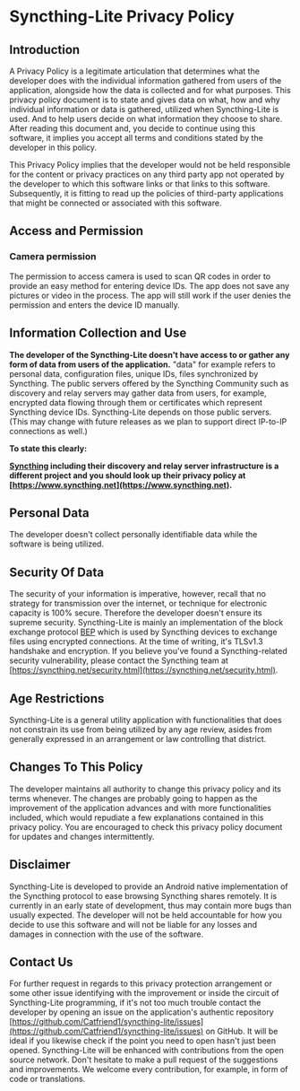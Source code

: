 # Syncthing-Lite Privacy Policy

## Introduction
A Privacy Policy is a legitimate articulation that determines what the developer does with the individual information gathered from users of the application, alongside how the data is collected and for what purposes.
This privacy policy document is to state and gives data on what, how and why individual information or data is gathered, utilized when Syncthing-Lite is used. And to help users decide on what information they choose to share. After reading this document and, you decide to continue using this software, it implies you accept all terms and conditions stated by the developer in this policy.

This Privacy Policy implies that the developer would not be held responsible for the content or privacy practices on any third party app not operated by the developer to which this software links or that links to this software. Subsequently, it is fitting to read up the policies of third-party applications that might be connected or associated with this software.


## Access and Permission

### Camera permission
The permission to access camera is used to scan QR codes in order to provide an easy method for entering device IDs. The app does not save any pictures or video in the process. The app will still work if the user denies the permission and enters the device ID manually.


## Information Collection and Use
**The developer of the Syncthing-Lite doesn't have access to or gather any form of data from users of the application.** "data" for example refers to personal data, configuration files, unique IDs, files synchronized by Syncthing. The public servers offered by the Syncthing Community such as discovery and relay servers may gather data from users, for example, encrypted data flowing through them or certificates which represent Syncthing device IDs. Syncthing-Lite depends on those public servers. (This may change with future releases as we plan to support direct IP-to-IP connections as well.)

**To state this clearly:**

**[Syncthing](https://www.syncthing.net) including their discovery and relay server infrastructure is a different project and you should look up their privacy policy at [https://www.syncthing.net](https://www.syncthing.net).**


## Personal Data
The developer doesn't collect personally identifiable data while the software is being utilized.


## Security Of Data
The security of your information is imperative, however, recall that no strategy for transmission over the internet, or technique for electronic capacity is 100% secure. Therefore the developer doesn't ensure its supreme security. Syncthing-Lite is mainly an implementation of the block exchange protocol [BEP](https://docs.syncthing.net/specs/bep-v1.html) which is used by Syncthing devices to exchange files using encrypted connections. At the time of writing, it's TLSv1.3 handshake and encryption. If you believe you've found a Syncthing-related security vulnerability, please contact the Syncthing team at [https://syncthing.net/security.html](https://syncthing.net/security.html).


## Age Restrictions
Syncthing-Lite is a general utility application with functionalities that does not constrain its use from being utilized by any age review, asides from generally expressed in an arrangement or law controlling that district.


## Changes To This Policy
The developer maintains all authority to change this privacy policy and its terms whenever. The changes are probably going to happen as the improvement of the application advances and with more functionalities included, which would repudiate a few explanations contained in this privacy policy. You are encouraged to check this privacy policy document for updates and changes intermittently.


## Disclaimer
Syncthing-Lite is developed to provide an Android native implementation of the Syncthing protocol to ease browsing Syncthing shares remotely. It is currently in an early state of development, thus may contain more bugs than usually expected. The developer will not be held accountable for how you decide to use this software and will not be liable for any losses and damages in connection with the use of the software.


## Contact Us
For further request in regards to this privacy protection arrangement or some other issue identifying with the improvement or inside the circuit of Syncthing-Lite programming, if it's not too much trouble contact the developer by opening an issue on the application's authentic repository [https://github.com/Catfriend1/syncthing-lite/issues](https://github.com/Catfriend1/syncthing-lite/issues) on GitHub. It will be ideal if you likewise check if the point you need to open hasn't just been opened. Syncthing-Lite will be enhanced with contributions from the open source network. Don't hesitate to make a pull request of the suggestions and improvements. We welcome every contribution, for example, in form of code or translations.

